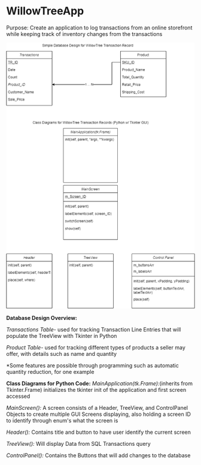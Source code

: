 # WillowTreeApp
Purpose: Create an application to log transactions from an online storefront while keeping track of inventory changes from the transactions

![Database and Class Diagrams for Python Program](DB_Design_WillowTreeApp.png)

**Database Design Overview:**

*Transactions Table*- used for tracking Transaction Line Entries that will populate the TreeView with Tkinter in Python

*Product Table*- used for tracking different types of products a seller may offer, with details such as name and quantity

*Some features are possible through programming such as automatic quantity reduction, for one example

**Class Diagrams for Python Code:**
*MainApplication(tk.Frame):*(inherits from Tkinter.Frame) initializes the tkinter init of the application and first screen accessed

*MainScreen():* A screen consists of a Header, TreeView, and ControlPanel Objects to create multiple GUI Screens displaying, also holding a screen ID to identify through enum's what the screen is

*Header():* Contains title and button to have user identify the current screen

*TreeView():* Will display Data from SQL Transactions query

*ControlPanel():* Contains the Buttons that will add changes to the database

